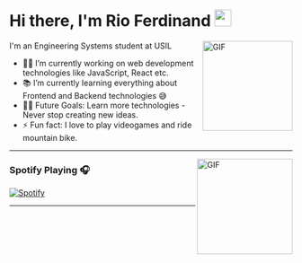 # Hi there, I'm Rio Ferdinand <img width="30px" src="https://media.tenor.com/images/3b388fe03da271d2674faf85eb7c3fcd/tenor.gif" />

<img align="right" alt="GIF" height="160px" src="https://howto.reaconverter.com/wp-content/uploads/2015/10/banana.gif" />

I'm an Engineering Systems student at USIL  

- 👨‍💻 I’m currently working on web development technologies like JavaScript, React etc.
- 📚 I’m currently learning everything about Frontend and Backend technologies 😅
- 💪🏼 Future Goals: Learn more technologies - Never stop creating new ideas.
- ⚡ Fun fact: I love to play videogames and ride mountain bike.

---

<img align="right" alt="GIF" height="170px" src="https://media.giphy.com/media/J5B1Y8QZnzXXbLQIBu/giphy.gif" />

### Spotify Playing 🎧

[![Spotify](https://i.pinimg.com/originals/37/87/b6/3787b6743cd09d0650d0023e2dfd0bc5.gif)](https://open.spotify.com/user/tbzk5lhrdmzi763lrc4w9objr?si=a52a79fcf4934ea7)

---


